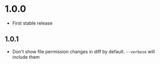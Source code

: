 # 1.0.0 #
* First stable release

## 1.0.1 ##
* Don't show file permission changes in diff by default. `--verbose` will include them

